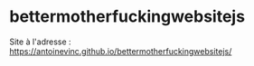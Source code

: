 # bettermotherfuckingwebsitejs

Site à l'adresse : https://antoinevinc.github.io/bettermotherfuckingwebsitejs/
